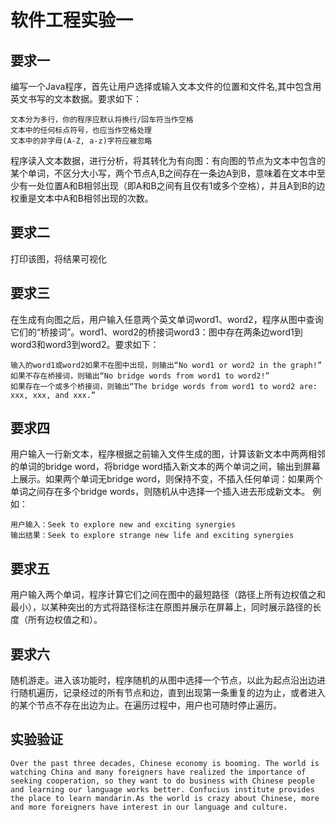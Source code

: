# 软件工程实验一
## 要求一
编写一个Java程序，首先让用户选择或输入文本文件的位置和文件名,其中包含用英文书写的文本数据。要求如下：

    文本分为多行，你的程序应默认将换行/回车符当作空格
    文本中的任何标点符号，也应当作空格处理
    文本中的非字母(A-Z, a-z)字符应被忽略

程序读入文本数据，进行分析，将其转化为有向图：有向图的节点为文本中包含的某个单词，不区分大小写，两个节点A,B之间存在一条边A到B，意味着在文本中至少有一处位置A和B相邻出现（即A和B之间有且仅有1或多个空格），并且A到B的边权重是文本中A和B相邻出现的次数。

## 要求二
打印该图，将结果可视化

## 要求三
在生成有向图之后，用户输入任意两个英文单词word1、word2，程序从图中查询它们的“桥接词”。word1、word2的桥接词word3：图中存在两条边word1到word3和word3到word2。要求如下：

    输入的word1或word2如果不在图中出现，则输出“No word1 or word2 in the graph!”
    如果不存在桥接词，则输出“No bridge words from word1 to word2!”
    如果存在一个或多个桥接词，则输出“The bridge words from word1 to word2 are: xxx, xxx, and xxx.”

## 要求四
用户输入一行新文本，程序根据之前输入文件生成的图，计算该新文本中两两相邻的单词的bridge word，将bridge word插入新文本的两个单词之间，输出到屏幕上展示。如果两个单词无bridge word，则保持不变，不插入任何单词：如果两个单词之间存在多个bridge words，则随机从中选择一个插入进去形成新文本。
例如：

    用户输入：Seek to explore new and exciting synergies
    输出结果：Seek to explore strange new life and exciting synergies

## 要求五
用户输入两个单词，程序计算它们之间在图中的最短路径（路径上所有边权值之和最小），以某种突出的方式将路径标注在原图并展示在屏幕上，同时展示路径的长度（所有边权值之和）。

## 要求六
随机游走。进入该功能时，程序随机的从图中选择一个节点，以此为起点沿出边进行随机遍历，记录经过的所有节点和边，直到出现第一条重复的边为止，或者进入的某个节点不存在出边为止。在遍历过程中，用户也可随时停止遍历。

## 实验验证

    Over the past three decades, Chinese economy is booming. The world is watching China and many foreigners have realized the importance of seeking cooperation, so they want to do business with Chinese people and learning our language works better. Confucius institute provides the place to learn mandarin.As the world is crazy about Chinese, more and more foreigners have interest in our language and culture.
